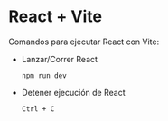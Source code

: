 # React + Vite

Comandos para ejecutar React con Vite:

* Lanzar/Correr React

  `npm run dev`

* Detener ejecución de React

  `Ctrl + C`
